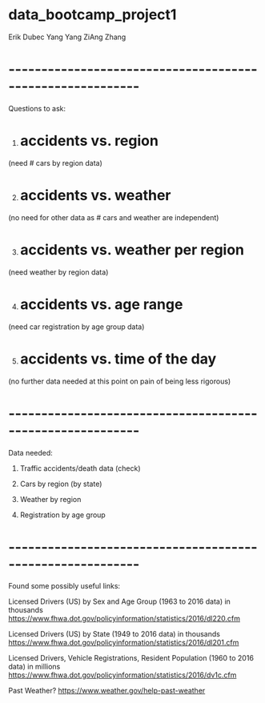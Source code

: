 # data_bootcamp_project1

Erik Dubec
Yang Yang
ZiAng Zhang

# ----------------------------------------------------------
Questions to ask:
1) # accidents vs. region
(need # cars by region data)

2) # accidents vs. weather
(no need for other data as # cars and weather are independent)

3) # accidents vs. weather per region
(need weather by region data)

4) # accidents vs. age range
(need car registration by age group data)

5) # accidents vs. time of the day
(no further data needed at this point on pain of being less rigorous)

# ----------------------------------------------------------
Data needed:
1) Traffic accidents/death data (check)

2) Cars by region (by state)

3) Weather by region

4) Registration by age group

# ----------------------------------------------------------

Found some possibly useful links:

Licensed Drivers (US) by Sex and Age Group (1963 to 2016 data) in thousands
https://www.fhwa.dot.gov/policyinformation/statistics/2016/dl220.cfm

Licensed Drivers (US) by State (1949 to 2016 data) in thousands
https://www.fhwa.dot.gov/policyinformation/statistics/2016/dl201.cfm

Licensed Drivers, Vehicle Registrations, Resident Population (1960 to 2016 data) in millions
https://www.fhwa.dot.gov/policyinformation/statistics/2016/dv1c.cfm

Past Weather?
https://www.weather.gov/help-past-weather
